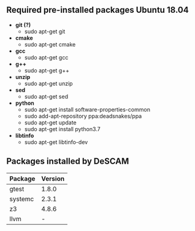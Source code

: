 ## Required pre-installed packages Ubuntu 18.04

* **git (?)**
    * sudo apt-get git
* **cmake** 
    * sudo apt-get cmake       
* **gcc**
    * sudo apt-get gcc
* **g++**
    * sudo apt-get g++
* **unzip**
    * sudo apt-get unzip
* **sed**
    * sudo apt-get sed
* **python**
    * sudo apt-get install software-properties-common
    * sudo add-apt-repository ppa:deadsnakes/ppa
    * sudo apt-get update
    * sudo apt-get install python3.7
* **libtinfo**
    * sudo apt-get libtinfo-dev 
  
## Packages installed by DeSCAM

Package |   Version
------- |   --------
gtest   |   1.8.0
systemc |   2.3.1
z3      |   4.8.6
llvm    |   -
